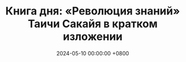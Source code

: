 ---
title: "Книга дня: «Революция знаний» Таичи Сакайя в кратком изложении"
description: >-
 «Революция знаний» — аналитическая книга Таичи Сакайя, раскрывающая ключевые изменения в управлении знаниями и их влиянии на современный бизнес и общество. Узнайте, как знания меняют мир!
date: 2024-05-10 00:00:00 +0800
categories: [Мышление, Конспекты-книг]
tags:
  [
    революция-знаний,
    таичи-сакайя,
    бизнес,
    инновации,
    технологии,
    цифровая-трансформация,
    будущее-бизнеса,
    экономика-знаний,
    конкурентное-преимущество,
    бизнес-стратегия,
    управление-знаниями,
    обзор-книги,
    стратегии-успеха
  ]
image:
alt: Революция знаний Таичи Сакайя обложка
fallback:
  -
  -
---